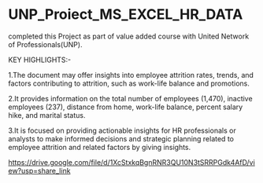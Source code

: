 # UNP_Proiect_MS_EXCEL_HR_DATA
completed this Project as part of value added course with United Network of Professionals(UNP).

KEY HIGHLIGHTS:-

1.The document may offer insights into employee attrition rates, trends, and factors contributing to attrition, such as work-life balance and promotions.

2.It provides information on the total number of employees (1,470), inactive employees (237), distance from home, work-life balance, percent salary hike, and marital status.

3.It is focused on providing actionable insights for HR professionals or analysts to make informed decisions and strategic planning related to employee attrition and related factors by giving insights.

https://drive.google.com/file/d/1XcStxkqBgnRNR3QU10N3tSRRPGdk4AfD/view?usp=share_link
